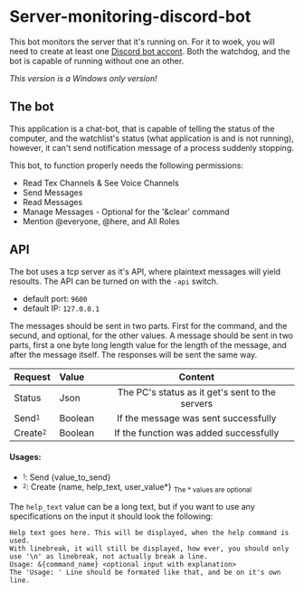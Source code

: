 # Server-monitoring-discord-bot

This bot monitors the server that it's running on.
For it to woek, you will need to create at least one [Discord bot accont](https://discordapp.com/developers/applications/).
Both the watchdog, and the bot is capable of running without one an other.

*This version is a Windows only version!*

## The bot

This application is a chat-bot, that is capable of telling the status of the computer, and the watchlist's status (what application is and is not running), however, it can't send notification message of a process suddenly stopping.

This bot, to function properly needs the following permissions:

* Read Tex Channels & See Voice Channels
* Send Messages
* Read Messages
* Manage Messages - Optional for the '&clear' command
* Mention @everyone, @here, and All Roles

## API

The bot uses a tcp server as it's API, where plaintext messages will yield resoults. The API can be turned on with the `-api` switch.
 -  default port: `9600`
 -  default IP: `127.0.0.1`

The messages should be sent in two parts. First for the command, and the secund, and optional, for the other values. A message should be sent in two parts, first a one byte long length value for the length of the message, and after the message itself. The responses will be sent the same way.

|Request                       |Value  |Content                                        |
|:-----------------------------|:------|:---------------------------------------------:|
|Status                        |Json   |The PC's status as it get's sent to the servers|
|Send<sup><sub>1</sub></sup>   |Boolean|If the message was sent successfully           |
|Create<sup><sub>2</sub></sup> |Boolean|If the function was added successfully         |

#### Usages:
 -  <sup><sub>1</sub></sup>: Send {value_to_send}
 -  <sup><sub>2</sub></sup>: Create {name, help_text, user_value*}
<sub>The * values are optional</sub>

The `help_text` value can be a long text, but if you want to use any specifications on the input it should look the following:
```
Help text goes here. This will be displayed, when the help command is used.
With linebreak, it will still be displayed, how ever, you should only use '\n' as linebreak, not actually break a line.
Usage: &{command_name} <optional input with explanation>
The 'Usage: ' Line should be formated like that, and be on it's own line.
```